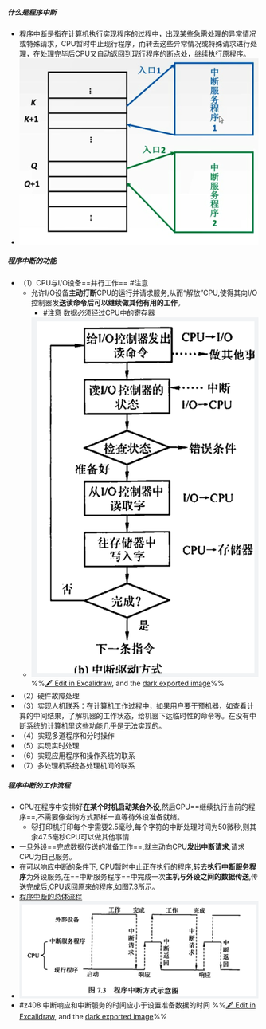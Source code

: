 
##### 什么是程序中断
- 程序中断是指在计算机执行实现程序的过程中，出现某些急需处理的异常情况或特殊请求，CPU暂时中止现行程序，而转去这些异常情况或特殊请求进行处理，在处理完毕后CPU又自动返回到现行程序的断点处，继续执行原程序。
- ![](attachments/Pasted%20image%2020221121203458.png)
##### 程序中断的功能
- （1）CPU与I/O设备==并行工作==   #注意
	- 允许I/O设备**主动打断**CPU的运行并请求服务,从而“解放”CPU,使得其向I/O控制器发**送读命令后可以继续做其他有用的工作**。
		- #注意 数据必须经过CPU中的寄存器
	- ![](attachments/IO%E6%96%B9%E5%BC%8F-%E7%A8%8B%E5%BA%8F%E4%B8%AD%E6%96%AD%E6%96%B9%E5%BC%8F%202022-11-24%2014.50.15.excalidraw.svg)%%[🖋 Edit in Excalidraw](attachments/IO%E6%96%B9%E5%BC%8F-%E7%A8%8B%E5%BA%8F%E4%B8%AD%E6%96%AD%E6%96%B9%E5%BC%8F%202022-11-24%2014.50.15.excalidraw.md), and the [dark exported image](attachments/IO%E6%96%B9%E5%BC%8F-%E7%A8%8B%E5%BA%8F%E4%B8%AD%E6%96%AD%E6%96%B9%E5%BC%8F%202022-11-24%2014.50.15.excalidraw.dark.svg)%%
- （2）硬件故障处理  
- （3）实现人机联系：在计算机工作过程中，如果用户要干预机器，如查看计算的中间结果，了解机器的工作状态，给机器下达临时性的命令等。在没有中断系统的计算机里这些功能几乎是无法实现的。  
- （4）实现多道程序和分时操作  
- （5）实现实时处理  
- （6）实现应用程序和操作系统的联系  
- （7）多处理机系统各处理机间的联系
##### 程序中断的工作流程
- CPU在程序中安排好**在某个时机启动某台外设**,然后CPU==继续执行当前的程序==,不需要像查询方式那样一直等待外设准备就绪。
	- 🐱打印机打印每个字需要2.5毫秒,每个字符的中断处理时间为50微秒,则其余47.5毫秒CPU可以做其他事情
- 一旦外设==完成数据传送的准备工作==,就主动向CPU**发出中断请求**,请求CPU为自己服务。
- 在可以响应中断的条件下, CPU暂时中止正在执行的程序,转去**执行中断服务程序**为外设服务,在==中断服务程序==中完成一次**主机与外设之间的数据传送**,传送完成后,CPU返回原来的程序,如图7.3所示。
- [程序中断的总体流程](程序中断的总体流程.md)
- ![](attachments/IO%E6%96%B9%E5%BC%8F-%E7%A8%8B%E5%BA%8F%E4%B8%AD%E6%96%AD%E6%96%B9%E5%BC%8F%202022-11-21%2020.38.41.excalidraw.svg)
- #z408 中断响应和中断服务的时间应小于设置准备数据的时间
%%[🖋 Edit in Excalidraw](attachments/IO%E6%96%B9%E5%BC%8F-%E7%A8%8B%E5%BA%8F%E4%B8%AD%E6%96%AD%E6%96%B9%E5%BC%8F%202022-11-21%2020.38.41.excalidraw.md), and the [dark exported image](attachments/IO%E6%96%B9%E5%BC%8F-%E7%A8%8B%E5%BA%8F%E4%B8%AD%E6%96%AD%E6%96%B9%E5%BC%8F%202022-11-21%2020.38.41.excalidraw.dark.svg)%%
